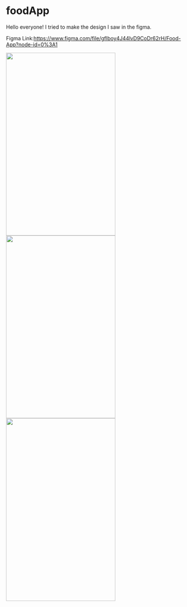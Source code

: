 # foodApp

Hello everyone! I tried to make the design I saw in the figma.

Figma Link:https://www.figma.com/file/gfIboy4J44lvD9CoDr62rH/Food-App?node-id=0%3A1

<div>
  <img width="300" height="500" src="https://user-images.githubusercontent.com/63070070/168593710-77e876ff-0667-4767-a558-9c48bbf13517.png" />
<img width="300" height="500" src="https://user-images.githubusercontent.com/63070070/168594514-d05464aa-c739-47c2-ba2e-ccecba9651f6.png" />
  <img width="300" height="500" src="https://user-images.githubusercontent.com/63070070/168751328-823dcbd9-aec3-4d44-bf1e-c50c813905cc.png" />
  </div>

